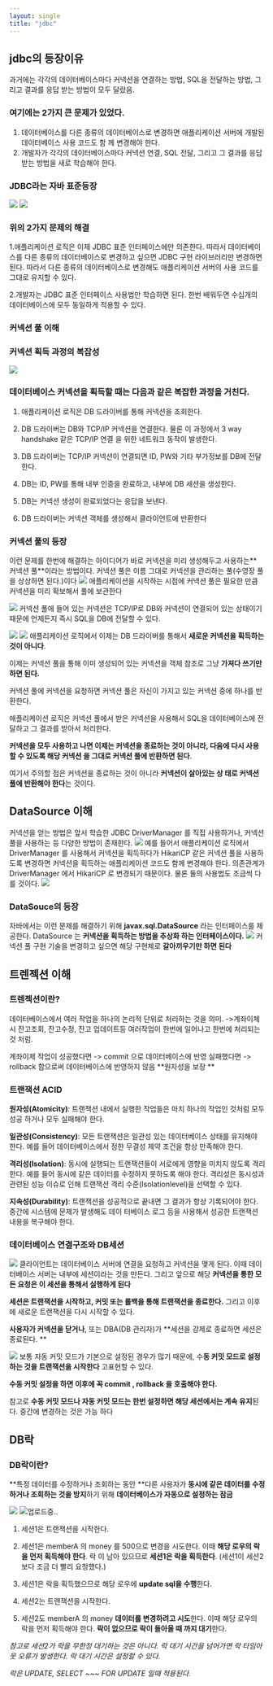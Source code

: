 ```yaml
---
layout: single
title: "jdbc"
---
```

## jdbc의 등장이유
과거에는 각각의 데이터베이스마다 커넥션을 연결하는 방법, SQL을 전달하는 방법, 그리고 결과를 응답 받는 방법이 모두 달랐음.

### 여기에는 2가지 큰 문제가 있었다.

1. 데이터베이스를 다른 종류의 데이터베이스로 변경하면 애플리케이션 서버에 개발된 데이터베이스 사용 코드도 함
께 변경해야 한다.
2. 개발자가 각각의 데이터베이스마다 커넥션 연결, SQL 전달, 그리고 그 결과를 응답 받는 방법을 새로 학습해야
한다.

### JDBC라는 자바 표준등장

![](https://velog.velcdn.com/images/misi1234567/post/3dd320da-1387-4381-9a56-0037f50884dc/image.png)
![](https://velog.velcdn.com/images/misi1234567/post/6d065222-212e-4d26-b2c3-f7025d2345e2/image.png)
### 위의 2가지 문제의 해결
1.애플리케이션 로직은 이제 JDBC 표준 인터페이스에만 의존한다. 따라서 데이터베이스를 다른 종류의 데이터베이스로 변경하고 싶으면 JDBC 구현 라이브러리만 변경하면 된다. 따라서 다른 종류의 데이터베이스로
변경해도 애플리케이션 서버의 사용 코드를 그대로 유지할 수 있다.

2.개발자는 JDBC 표준 인터페이스 사용법만 학습하면 된다. 한번 배워두면 수십개의 데이터베이스에 모두
동일하게 적용할 수 있다.
### 커넥션 풀 이해
### 커넥션 획득 과정의 복잡성
![](https://velog.velcdn.com/images/misi1234567/post/e4d79c48-c61a-4d1d-8369-a493a5e94c4a/image.png)


### 데이터베이스 커넥션을 획득할 때는 다음과 같은 복잡한 과정을 거친다.

1. 애플리케이션 로직은 DB 드라이버를 통해 커넥션을 조회한다.

2. DB 드라이버는 DB와 TCP/IP 커넥션을 연결한다. 물론 이 과정에서 3 way handshake 같은 TCP/IP 연결
을 위한 네트워크 동작이 발생한다.

3. DB 드라이버는 TCP/IP 커넥션이 연결되면 ID, PW와 기타 부가정보를 DB에 전달한다.

4. DB는 ID, PW를 통해 내부 인증을 완료하고, 내부에 DB 세션을 생성한다.

5. DB는 커넥션 생성이 완료되었다는 응답을 보낸다.

6. DB 드라이버는 커넥션 객체를 생성해서 클라이언트에 반환한다

### 커넥션 풀의 등장
이런 문제를 한번에 해결하는 아이디어가 바로 커넥션을 미리 생성해두고 사용하는** 커넥션 풀**이라는 방법이다.
커넥션 풀은 이름 그대로 커넥션을 관리하는 풀(수영장 풀을 상상하면 된다.)이다
![](https://velog.velcdn.com/images/misi1234567/post/ad7680ef-7d77-4106-8ac0-d5a27d179edc/image.png)
애플리케이션을 시작하는 시점에 커넥션 풀은 필요한 만큼 커넥션을 미리 확보해서 풀에 보관한다

![](https://velog.velcdn.com/images/misi1234567/post/81ee94b9-9dc2-4d3b-9dbd-5c05019c97e8/image.png)
커넥션 풀에 들어 있는 커넥션은 TCP/IP로 DB와 커넥션이 연결되어 있는 상태이기 때문에 언제든지 즉시 SQL을 DB에 전달할 수 있다.

![](https://velog.velcdn.com/images/misi1234567/post/f1c51306-2863-4e91-a8be-575f0b6364e8/image.png)
![](https://velog.velcdn.com/images/misi1234567/post/dbcef4c2-d28f-4a85-80ef-62b28ba31642/image.png)
애플리케이션 로직에서 이제는 DB 드라이버를 통해서 **새로운 커넥션을 획득하는 것이 아니다**.

이제는 커넥션 풀을 통해 이미 생성되어 있는 커넥션을 객체 참조로 그냥 **가져다 쓰기만 하면 된다.**

커넥션 풀에 커넥션을 요청하면 커넥션 풀은 자신이 가지고 있는 커넥션 중에 하나를 반환한다.

애플리케이션 로직은 커넥션 풀에서 받은 커넥션을 사용해서 SQL을 데이터베이스에 전달하고 그 결과를 받아서
처리한다.

**커넥션을 모두 사용하고 나면 이제는 커넥션을 종료하는 것이 아니라, 다음에 다시 사용할 수 있도록 해당 커넥션
을 그대로 커넥션 풀에 반환하면 된다**.

여기서 주의할 점은 커넥션을 종료하는 것이 아니라 **커넥션이 살아있는 상
태로 커넥션 풀에 반환해야 한다**는 것이다.

## DataSource 이해
커넥션을 얻는 방법은 앞서 학습한 JDBC DriverManager 를 직접 사용하거나, 커넥션 풀을 사용하는 등 다양한 방법이 존재한다.
![](https://velog.velcdn.com/images/misi1234567/post/89bdb126-f71d-4ae9-9851-15264dbf7545/image.png)
예를 들어서 애플리케이션 로직에서 DriverManager 를 사용해서 커넥션을 획득하다가 HikariCP 같은 커넥션 풀을 사용하도록 변경하면 커넥션을 획득하는 애플리케이션 코드도 함께 변경해야 한다. 의존관계가 DriverManager 에서 HikariCP 로 변경되기 때문이다. 물론 둘의 사용법도 조금씩 다를 것이다.
![](https://velog.velcdn.com/images/misi1234567/post/ee337ede-b35e-4563-90bc-0c56483fda50/image.png)
### DataSouce의 등장
자바에서는 이런 문제를 해결하기 위해 **javax.sql.DataSource** 라는 인터페이스를 제공한다.
DataSource 는 **커넥션을 획득하는 방법을 추상화 하는 인터페이스이다.**
![](https://velog.velcdn.com/images/misi1234567/post/dde0fb4c-1b4f-4490-a1b5-4084329c64a7/image.png)
커넥션 풀 구현 기술을 변경하고 싶으면 해당 구현체로 **갈아끼우기만 하면 된다**

## 트렌젝션 이해
### 트렌젝션이란?

데이터베이스에서 여러 작업을 하나의 논리적 단위로 처리하는 것을 의미.
->계좌이체시 잔고조회, 잔고수정, 잔고 업데이트등 여러작업이 한번에 일어나고 한번에 처리되는 것 처럼.

계좌이제 작업이 성공했다면 -> commit 으로 데이터베이스에 반영
실패했다면 -> rollback 함으로써 데이터베이스에 반영하지 않음 **원자성을 보장 **

### 트랜잭션 ACID
**원자성(Atomicity)**: 트랜잭션 내에서 실행한 작업들은 마치 하나의 작업인 것처럼 모두 성공 하거나 모두 실패해야 한다.

**일관성(Consistency)**: 모든 트랜잭션은 일관성 있는 데이터베이스 상태를 유지해야 한다. 예를 들어 데이터베이스에서 정한 무결성 제약 조건을 항상 만족해야 한다.

**격리성(Isolation)**: 동시에 실행되는 트랜잭션들이 서로에게 영향을 미치지 않도록 격리한다. 예를 들어 동시에 같은 데이터를 수정하지 못하도록 해야 한다. 격리성은 동시성과 관련된 성능 이슈로 인해 트랜잭션 격리 수준(Isolationlevel)을 선택할 수 있다.


**지속성(Durability)**: 트랜잭션을 성공적으로 끝내면 그 결과가 항상 기록되어야 한다. 중간에 시스템에 문제가 발생해도 데이
터베이스 로그 등을 사용해서 성공한 트랜잭션 내용을 복구해야 한다.

### 데이터베이스 연결구조와 DB세션
![](https://velog.velcdn.com/images/misi1234567/post/d31ca656-63a1-4a73-994a-d49e5dd382ce/image.png)
클라이언트는 데이터베이스 서버에 연결을 요청하고 커넥션을 맺게 된다. 이때 데이터베이스 서버는 내부에 세션이라는 것을 만든다. 그리고 앞으로 해당 **커넥션을 통한 모든 요청은 이 세션을 통해서 실행하게 된다**

**세션은 트랜잭션을 시작하고, 커밋 또는 롤백을 통해 트랜잭션을 종료한다.** 그리고 이후에 새로운 트랜잭션을 다시 시작할 수 있다.

**사용자가 커넥션을 닫거나**, 또는 DBA(DB 관리자)가 **세션을 강제로 종료하면 세션은 종료된다.
**

![](https://velog.velcdn.com/images/misi1234567/post/702e2424-0e26-44c1-ba75-4b118cad58be/image.png)
보통 자동 커밋 모드가 기본으로 설정된 경우가 많기 때문에, 수**동 커밋 모드로 설정하는 것을 트랜잭션을 시작한다** 고표현할 수 있다.

**수동 커밋 설정을 하면 이후에 꼭 commit , rollback 을 호출해야 한다.**

참고로 **수동 커밋 모드나 자동 커밋 모드는 한번 설정하면 해당 세션에서는 계속 유지**된다. 중간에 변경하는 것은 가능
하다

## DB락
### DB락이란?
**특정 데이터를 수정하거나 조회하는 동안 **다른 사용자가 **동시에 같은 데이터를 수정하거나 조회하는 것을 방지**하기 위해 **데이터베이스가 자동으로 설정하는 잠금**

![](https://velog.velcdn.com/images/misi1234567/post/492fc577-742b-47b2-9b1f-701d5bafe65b/image.png)
![업로드중..](blob:https://velog.io/4f520a8a-65dc-4896-9145-deb0cd34f37d)

1. 세션1은 트랜잭션을 시작한다.

2. 세션1은 memberA 의 money 를 500으로 변경을 시도한다. 이때 **해당 로우의 락을 먼저 획득해야 한다**. 락
이 남아 있으므로 **세션1은 락을 획득한다**. (세션1이 세션2보다 조금 더 빨리 요청했다.)

3. 세션1은 락을 획득했으므로 해당 로우에 **update sql을 수행**한다.

4. 세션2는 트랜잭션을 시작한다.

5. 세션2도 memberA 의 money **데이터를 변경하려고 시도**한다. 이때 해당 로우의 락을 먼저 획득해야 한다.
**락이 없으므로 락이 돌아올 때 까지 대기**한다.

_참고로 세션2가 락을 무한정 대기하는 것은 아니다. 락 대기 시간을 넘어가면 락 타임아웃 오류가 발생한다. 락 대기 시간은 설정할 수 있다._

_락은 UPDATE, SELECT ~~~ FOR UPDATE 일때 적용된다._


